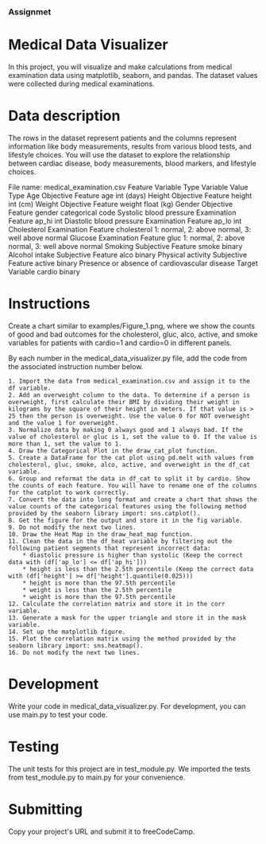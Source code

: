 ### Assignmet

# Medical Data Visualizer

In this project, you will visualize and make calculations from medical examination data using matplotlib, seaborn, and pandas. The dataset values were collected during medical examinations.

# Data description

The rows in the dataset represent patients and the columns represent information like body measurements, results from various blood tests, and lifestyle choices. You will use the dataset to explore the relationship between cardiac disease, body measurements, blood markers, and lifestyle choices.

File name: medical_examination.csv
Feature 	Variable Type 	Variable 	Value Type
Age 	Objective Feature 	age 	int (days)
Height 	Objective Feature 	height 	int (cm)
Weight 	Objective Feature 	weight 	float (kg)
Gender 	Objective Feature 	gender 	categorical code
Systolic blood pressure 	Examination Feature 	ap_hi 	int
Diastolic blood pressure 	Examination Feature 	ap_lo 	int
Cholesterol 	Examination Feature 	cholesterol 	1: normal, 2: above normal, 3: well above normal
Glucose 	Examination Feature 	gluc 	1: normal, 2: above normal, 3: well above normal
Smoking 	Subjective Feature 	smoke 	binary
Alcohol intake 	Subjective Feature 	alco 	binary
Physical activity 	Subjective Feature 	active 	binary
Presence or absence of cardiovascular disease 	Target Variable 	cardio 	binary

# Instructions

Create a chart similar to examples/Figure_1.png, where we show the counts of good and bad outcomes for the cholesterol, gluc, alco, active, and smoke variables for patients with cardio=1 and cardio=0 in different panels.

By each number in the medical_data_visualizer.py file, add the code from the associated instruction number below.

    1. Import the data from medical_examination.csv and assign it to the df variable.
    2. Add an overweight column to the data. To determine if a person is overweight, first calculate their BMI by dividing their weight in kilograms by the square of their height in meters. If that value is > 25 then the person is overweight. Use the value 0 for NOT overweight and the value 1 for overweight.
    3. Normalize data by making 0 always good and 1 always bad. If the value of cholesterol or gluc is 1, set the value to 0. If the value is more than 1, set the value to 1.
    4. Draw the Categorical Plot in the draw_cat_plot function.
    5. Create a DataFrame for the cat plot using pd.melt with values from cholesterol, gluc, smoke, alco, active, and overweight in the df_cat variable.
    6. Group and reformat the data in df_cat to split it by cardio. Show the counts of each feature. You will have to rename one of the columns for the catplot to work correctly.
    7. Convert the data into long format and create a chart that shows the value counts of the categorical features using the following method provided by the seaborn library import: sns.catplot().
    8. Get the figure for the output and store it in the fig variable.
    9. Do not modify the next two lines.
    10. Draw the Heat Map in the draw_heat_map function.
    11. Clean the data in the df_heat variable by filtering out the following patient segments that represent incorrect data:
        * diastolic pressure is higher than systolic (Keep the correct data with (df['ap_lo'] <= df['ap_hi']))
        * height is less than the 2.5th percentile (Keep the correct data with (df['height'] >= df['height'].quantile(0.025)))
        * height is more than the 97.5th percentile
        * weight is less than the 2.5th percentile
        * weight is more than the 97.5th percentile
    12. Calculate the correlation matrix and store it in the corr variable.
    13. Generate a mask for the upper triangle and store it in the mask variable.
    14. Set up the matplotlib figure.
    15. Plot the correlation matrix using the method provided by the seaborn library import: sns.heatmap().
    16. Do not modify the next two lines.

# Development

Write your code in medical_data_visualizer.py. For development, you can use main.py to test your code.

# Testing

The unit tests for this project are in test_module.py. We imported the tests from test_module.py to main.py for your convenience.

# Submitting

Copy your project's URL and submit it to freeCodeCamp.


